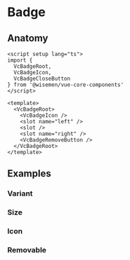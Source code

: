 # Badge

<ComponentPreview name="badge/examples/main" />

## Anatomy

```vue
<script setup lang="ts">
import {
  VcBadgeRoot,
  VcBadgeIcon,
  VcBadgeCloseButton
} from '@wisemen/vue-core-components'
</script>

<template>
  <VcBadgeRoot>
    <VcBadgeIcon />
    <slot name="left" />
    <slot />
    <slot name="right" />
    <VcBadgeRemoveButton />
  </VcBadgeRoot>
</template>
```

## Examples

### Variant

<ComponentPreview name="badge/examples/variant" />

### Size

<ComponentPreview name="badge/examples/size" />

### Icon

<ComponentPreview name="badge/examples/icon" />

### Removable

<ComponentPreview name="badge/examples/removable" />

<!-- @include: ./badge-meta.md -->